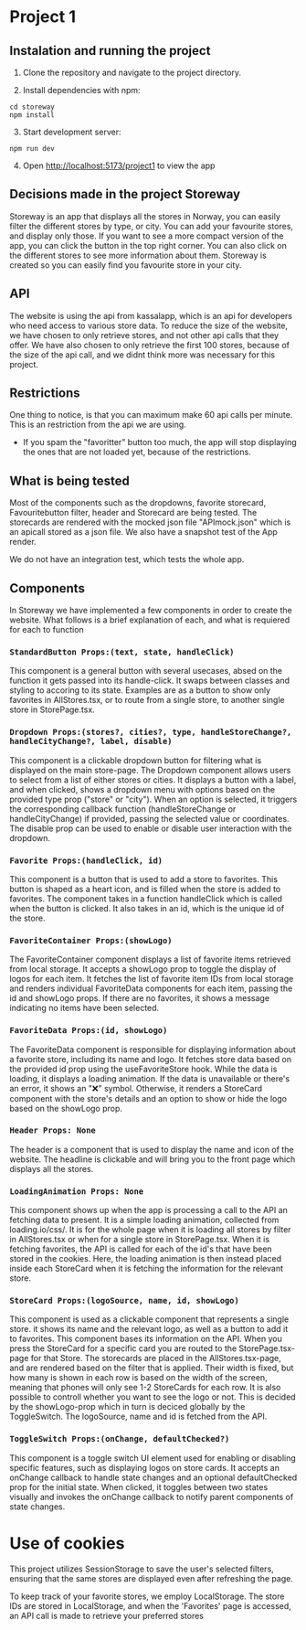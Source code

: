 # Project 1

## Instalation and running the project

1. Clone the repository and navigate to the project directory.

2. Install dependencies with npm: 

```
cd storeway
npm install
```

3. Start development server: 
```
npm run dev
```

4. Open [http://localhost:5173/project1](http://localhost:5173/project1) to view the app


## Decisions made in the project Storeway

Storeway is an app that displays all the stores in Norway, you can easily filter the different stores by type, or city. 
You can add your favourite stores, and display only those. 
If you want to see a more compact version of the app, you can click the button in the top right corner. 
You can also click on the different stores to see more information about them.
Storeway is created so you can easily find you favourite store in your city.

## API
The website is using the api from kassalapp, which is an api for developers who need access to various store data.
To reduce the size of the website, we have chosen to only retrieve stores, and not other api calls that they offer.
We have also chosen to only retrieve the first 100 stores, because of the size of the api call, and we didnt think more was necessary for this project.

## Restrictions

One thing to notice, is that you can maximum make 60 api calls per minute. This is an restriction from the api we are using.
- If you spam the "favoritter" button too much, the app will stop displaying the ones that are not loaded yet, because of the restrictions. 

## What is being tested

Most of the components such as the dropdowns, favorite storecard, Favouritebutton filter, header and Storecard are being tested. 
The storecards are rendered with the mocked json file "APImock.json" which is an apicall stored as a json file. 
We also have a snapshot test of the App render.

We do not have an integration test, which tests the whole app. 


## Components
In Storeway we have implemented a few components in order to create the website. What follows is a brief explanation of each, and what is requiered for each to function

### ```StandardButton Props:(text, state, handleClick)```
This component is a general button with several usecases, absed on the function it gets passed into its handle-click. It swaps between classes and styling to accoring to its state. Examples are as a button to show only favorites in AllStores.tsx, or to route from a single store, to another single store in StorePage.tsx.

### ```Dropdown Props:(stores?, cities?, type, handleStoreChange?, handleCityChange?, label, disable)```
This component is a clickable dropdown button for filtering what is displayed on the main store-page. The Dropdown component allows users to select from a list of either stores or cities. It displays a button with a label, and when clicked, shows a dropdown menu with options based on the provided type prop ("store" or "city"). When an option is selected, it triggers the corresponding callback function (handleStoreChange or handleCityChange) if provided, passing the selected value or coordinates. The disable prop can be used to enable or disable user interaction with the dropdown.

### ```Favorite Props:(handleClick, id)```
This component is a button that is used to add a store to favorites. This button is shaped as a heart icon, and is filled when the store is added to favorites. 
The component takes in a function handleClick which is called when the button is clicked. It also takes in an id, which is the unique id of the store. 

### ```FavoriteContainer Props:(showLogo)```
The FavoriteContainer component displays a list of favorite items retrieved from local storage. It accepts a showLogo prop to toggle the display of logos for each item. It fetches the list of favorite item IDs from local storage and renders individual FavoriteData components for each item, passing the id and showLogo props. If there are no favorites, it shows a message indicating no items have been selected.

### ```FavoriteData Props:(id, showLogo)```
The FavoriteData component is responsible for displaying information about a favorite store, including its name and logo. It fetches store data based on the provided id prop using the useFavoriteStore hook. While the data is loading, it displays a loading animation. If the data is unavailable or there's an error, it shows an "❌" symbol. Otherwise, it renders a StoreCard component with the store's details and an option to show or hide the logo based on the showLogo prop.

### ```Header Props: None```
The header is a component that is used to display the name and icon of the website. The headline is clickable and will bring you to the front page which displays all the stores.

### ```LoadingAnimation Props: None```
This component shows up when the app is processing a call to the API an fetching data to present. It is a simple loading animation, collected from loading.io/css/. It is for the whole page when it is loading all stores by filter in AllStores.tsx or when for a single store in StorePage.tsx. When it is fetching favorites, the API is called for each of the id's that have been stored in the cookies. Here, the loading animation is then instead placed inside each StoreCard when it is fetching the information for the relevant store. 

### ```StoreCard Props:(logoSource, name, id, showLogo)```
This component is used as a clickable component that represents a single store. it shows its name and the relevant logo, as well as a button to add it to favorites. This component bases its information on the API. When you press the StoreCard for a specific card you are routed to the StorePage.tsx-page for that Store. The storecards are placed in the AllStores.tsx-page, and are rendered based on the filter that is applied. Their width is fixed, but how many is shown in each row is based on the width of the screen, meaning that phones will only see 1-2 StoreCards for each row. It is also possible to controll whether you want to see the logo or not. This is decided by the showLogo-prop which in turn is deciced globally by the ToggleSwitch. The logoSource, name and id is fetched from the API.

### ```ToggleSwitch Props:(onChange, defaultChecked?)```
This component is a toggle switch UI element used for enabling or disabling specific features, such as displaying logos on store cards. It accepts an onChange callback to handle state changes and an optional defaultChecked prop for the initial state. When clicked, it toggles between two states visually and invokes the onChange callback to notify parent components of state changes.


# Use of cookies
This project utilizes SessionStorage to save the user's selected filters, ensuring that the same stores are displayed even after refreshing the page.

To keep track of your favorite stores, we employ LocalStorage. The store IDs are stored in LocalStorage, and when the 'Favorites' page is accessed, an API call is made to retrieve your preferred stores 